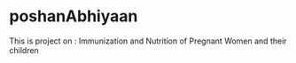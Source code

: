 # poshanAbhiyaan
This is project on : Immunization and Nutrition of Pregnant Women and their children
